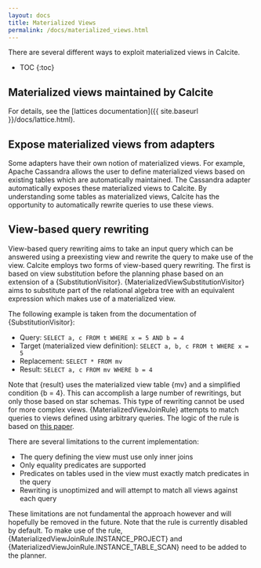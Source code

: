 ```yaml
---
layout: docs
title: Materialized Views
permalink: /docs/materialized_views.html
---
```

<!--
{% comment %}
Licensed to the Apache Software Foundation (ASF) under one or more
contributor license agreements.  See the NOTICE file distributed with
this work for additional information regarding copyright ownership.
The ASF licenses this file to you under the Apache License, Version 2.0
(the "License"); you may not use this file except in compliance with
the License.  You may obtain a copy of the License at

http://www.apache.org/licenses/LICENSE-2.0

Unless required by applicable law or agreed to in writing, software
distributed under the License is distributed on an "AS IS" BASIS,
WITHOUT WARRANTIES OR CONDITIONS OF ANY KIND, either express or implied.
See the License for the specific language governing permissions and
limitations under the License.
{% endcomment %}
-->

There are several different ways to exploit materialized views in Calcite.

* TOC
{:toc}

## Materialized views maintained by Calcite

For details, see the [lattices documentation]({{ site.baseurl }}/docs/lattice.html).

## Expose materialized views from adapters

Some adapters have their own notion of materialized views.
For example, Apache Cassandra allows the user to define materialized views based on existing tables which are automatically maintained.
The Cassandra adapter automatically exposes these materialized views to Calcite.
By understanding some tables as materialized views, Calcite has the opportunity to automatically rewrite queries to use these views.

## View-based query rewriting

View-based query rewriting aims to take an input query which can be answered using a preexisting view and rewrite the query to make use of the view.
Calcite employs two forms of view-based query rewriting.
The first is based on view substitution before the planning phase based on an extension of a {SubstitutionVisitor}.
{MaterializedViewSubstitutionVisitor} aims to substitute part of the relational algebra tree with an equivalent expression which makes use of a materialized view.

The following example is taken from the documentation of {SubstitutionVisitor}:

 * Query: `SELECT a, c FROM t WHERE x = 5 AND b = 4`
 * Target (materialized view definition): `SELECT a, b, c FROM t WHERE x = 5`
 * Replacement: `SELECT * FROM mv`
 * Result: `SELECT a, c FROM mv WHERE b = 4`

Note that {result} uses the materialized view table {mv} and a simplified condition {b = 4}.
This can accomplish a large number of rewritings, but only those based on star schemas.
This type of rewriting cannot be used for more complex views.
{MaterializedViewJoinRule} attempts to match queries to views defined using arbitrary queries.
The logic of the rule is based on [this paper](http://citeseerx.ist.psu.edu/viewdoc/summary?doi=10.1.1.95.113).

There are several limitations to the current implementation:

* The query defining the view must use only inner joins
* Only equality predicates are supported
* Predicates on tables used in the view must exactly match predicates in the query
* Rewriting is unoptimized and will attempt to match all views against each query

These limitations are not fundamental the approach however and will hopefully be removed in the future.
Note that the rule is currently disabled by default.
To make use of the rule, {MaterializedViewJoinRule.INSTANCE_PROJECT} and {MaterializedViewJoinRule.INSTANCE_TABLE_SCAN} need to be added to the planner.
